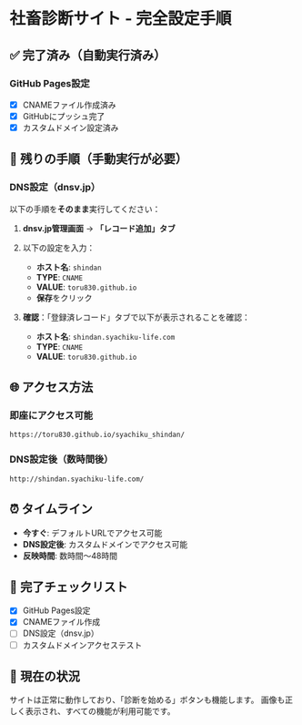 # 社畜診断サイト - 完全設定手順

## ✅ 完了済み（自動実行済み）

### GitHub Pages設定
- [x] CNAMEファイル作成済み
- [x] GitHubにプッシュ完了
- [x] カスタムドメイン設定済み

## 🔧 残りの手順（手動実行が必要）

### DNS設定（dnsv.jp）
以下の手順を**そのまま**実行してください：

1. **dnsv.jp管理画面** → **「レコード追加」タブ**
2. 以下の設定を入力：
   - **ホスト名**: `shindan`
   - **TYPE**: `CNAME`
   - **VALUE**: `toru830.github.io`
   - **保存**をクリック

3. **確認**：「登録済レコード」タブで以下が表示されることを確認：
   - **ホスト名**: `shindan.syachiku-life.com`
   - **TYPE**: `CNAME`
   - **VALUE**: `toru830.github.io`

## 🌐 アクセス方法

### 即座にアクセス可能
```
https://toru830.github.io/syachiku_shindan/
```

### DNS設定後（数時間後）
```
http://shindan.syachiku-life.com/
```

## ⏰ タイムライン

- **今すぐ**: デフォルトURLでアクセス可能
- **DNS設定後**: カスタムドメインでアクセス可能
- **反映時間**: 数時間〜48時間

## 🎯 完了チェックリスト

- [x] GitHub Pages設定
- [x] CNAMEファイル作成
- [ ] DNS設定（dnsv.jp）
- [ ] カスタムドメインアクセステスト

## 🚀 現在の状況

サイトは正常に動作しており、「診断を始める」ボタンも機能します。
画像も正しく表示され、すべての機能が利用可能です。
